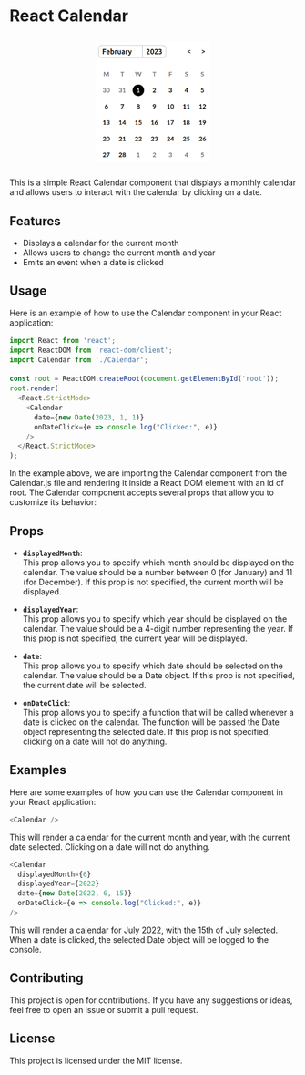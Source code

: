 # React Calendar
<img src="assets/calendar.png" style="width: 40%; margin: 10px 30%;"></img>

This is a simple React Calendar component that displays a monthly calendar and allows users to interact with the calendar by clicking on a date.

## Features
- Displays a calendar for the current month
- Allows users to change the current month and year
- Emits an event when a date is clicked

## Usage
Here is an example of how to use the Calendar component in your React application:

```javascript
import React from 'react';
import ReactDOM from 'react-dom/client';
import Calendar from './Calendar';

const root = ReactDOM.createRoot(document.getElementById('root'));
root.render(
  <React.StrictMode>
    <Calendar 
      date={new Date(2023, 1, 1)}
      onDateClick={e => console.log("Clicked:", e)}
    />
  </React.StrictMode>
);
```
In the example above, we are importing the Calendar component from the Calendar.js file and rendering it inside a React DOM element with an id of root. The Calendar component accepts several props that allow you to customize its behavior:

## Props
- **`displayedMonth`**:  
This prop allows you to specify which month should be displayed on the calendar. The value should be a number between 0 (for January) and 11 (for December). If this prop is not specified, the current month will be displayed.

- **`displayedYear`**:  
This prop allows you to specify which year should be displayed on the calendar. The value should be a 4-digit number representing the year. If this prop is not specified, the current year will be displayed.

- **`date`**:  
This prop allows you to specify which date should be selected on the calendar. The value should be a Date object. If this prop is not specified, the current date will be selected.

- **`onDateClick`**:  
This prop allows you to specify a function that will be called whenever a date is clicked on the calendar. The function will be passed the Date object representing the selected date. If this prop is not specified, clicking on a date will not do anything.

## Examples
Here are some examples of how you can use the Calendar component in your React application:

```js
<Calendar />
```
This will render a calendar for the current month and year, with the current date selected. Clicking on a date will not do anything.

```js
<Calendar 
  displayedMonth={6} 
  displayedYear={2022} 
  date={new Date(2022, 6, 15)} 
  onDateClick={e => console.log("Clicked:", e)} 
/>
```
This will render a calendar for July 2022, with the 15th of July selected. When a date is clicked, the selected Date object will be logged to the console.

## Contributing
This project is open for contributions. If you have any suggestions or ideas, feel free to open an issue or submit a pull request.

## License
This project is licensed under the MIT license.

